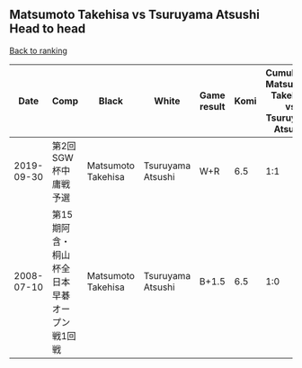 ## Matsumoto Takehisa vs Tsuruyama Atsushi Head to head

[Back to ranking](../../index.md)




| **Date** | **Comp** | **Black** | **White** | **Game result** | **Komi** | **Cumulative Matsumoto Takehisa vs Tsuruyama Atsushi** | **Matsumoto Takehisa streak** | **Tsuruyama Atsushi streak** | 
| --- | --- | --- | --- | --- | --- | --- | --- | --- |
| 2019-09-30 | 第2回SGW杯中庸戦予選 | Matsumoto Takehisa | Tsuruyama Atsushi | W+R | 6.5 | 1:1 | 0 | 1 | 
| 2008-07-10 | 第15期阿含・桐山杯全日本早碁オープン戦1回戦 | Matsumoto Takehisa | Tsuruyama Atsushi | B+1.5 | 6.5 | 1:0 | 1 | 0 |




